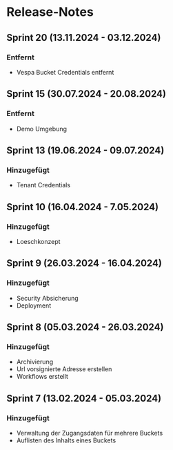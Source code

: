 # Release-Notes

## Sprint 20 (13.11.2024 - 03.12.2024)
### Entfernt
- Vespa Bucket Credentials entfernt

## Sprint 15 (30.07.2024 - 20.08.2024)
### Entfernt
- Demo Umgebung

## Sprint 13 (19.06.2024 - 09.07.2024)
### Hinzugefügt
- Tenant Credentials

## Sprint 10 (16.04.2024 - 7.05.2024)
### Hinzugefügt
- Loeschkonzept

## Sprint 9 (26.03.2024 - 16.04.2024)
### Hinzugefügt
- Security Absicherung
- Deployment

## Sprint 8 (05.03.2024 - 26.03.2024)
### Hinzugefügt
- Archivierung
- Url vorsignierte Adresse erstellen
- Workflows erstellt

## Sprint 7 (13.02.2024 - 05.03.2024)
### Hinzugefügt
- Verwaltung der Zugangsdaten für mehrere Buckets
- Auflisten des Inhalts eines Buckets


